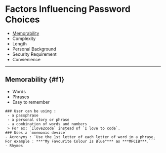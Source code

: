 # Factors Influencing Password Choices
- [Memorability](#f1)
- Complexity
- Length
- Personal Background
- Security Requirement
- Convienience
---
## Memorability {#f1}
 - Words
 - Phrases
 - Easy to remember
 ```
### User can be using :
  - a passphrase
  - a personal story or phrase
  - a combination of words and numbers
  > For ex: `Ilove2code` instead of `I love to code`.
### Uses a `mnemonic device`
- Acronyms : `Use the 1st letter of each letter of word in a phrase. For example : ***"My Favourite Colour Is Blue"*** as ***MFCIB***.```
- Rhymes
